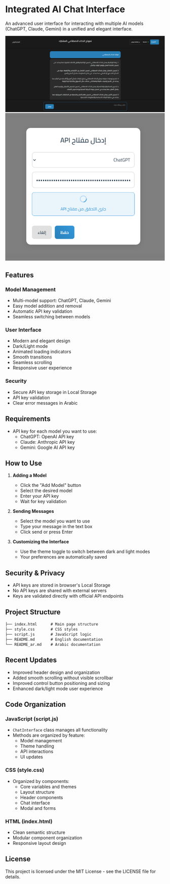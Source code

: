 # Integrated AI Chat Interface

An advanced user interface for interacting with multiple AI models (ChatGPT, Claude, Gemini) in a unified and elegant interface.

![Project Interface](images/screenshot.png)
![Add API](images/screenshot2.png)

## Features

### Model Management
- Multi-model support: ChatGPT, Claude, Gemini
- Easy model addition and removal
- Automatic API key validation
- Seamless switching between models

### User Interface
- Modern and elegant design
- Dark/Light mode
- Animated loading indicators
- Smooth transitions
- Seamless scrolling
- Responsive user experience

### Security
- Secure API key storage in Local Storage
- API key validation
- Clear error messages in Arabic

## Requirements
- API key for each model you want to use:
  - ChatGPT: OpenAI API key
  - Claude: Anthropic API key
  - Gemini: Google AI API key

## How to Use

1. **Adding a Model**
   - Click the "Add Model" button
   - Select the desired model
   - Enter your API key
   - Wait for key validation

2. **Sending Messages**
   - Select the model you want to use
   - Type your message in the text box
   - Click send or press Enter

3. **Customizing the Interface**
   - Use the theme toggle to switch between dark and light modes
   - Your preferences are automatically saved

## Security & Privacy
- API keys are stored in browser's Local Storage
- No API keys are shared with external servers
- Keys are validated directly with official API endpoints

## Project Structure
```
├── index.html      # Main page structure
├── style.css       # CSS styles
├── script.js       # JavaScript logic
├── README.md       # English documentation
└── README_ar.md    # Arabic documentation
```

## Recent Updates
- Improved header design and organization
- Added smooth scrolling without visible scrollbar
- Improved control button positioning and sizing
- Enhanced dark/light mode user experience

## Code Organization

### JavaScript (script.js)
- `ChatInterface` class manages all functionality
- Methods are organized by feature:
  - Model management
  - Theme handling
  - API interactions
  - UI updates

### CSS (style.css)
- Organized by components:
  - Core variables and themes
  - Layout structure
  - Header components
  - Chat interface
  - Modal and forms

### HTML (index.html)
- Clean semantic structure
- Modular component organization
- Responsive layout design

## License 
This project is licensed under the MIT License - see the LICENSE file for details.